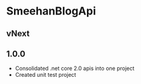 # SmeehanBlogApi

## vNext

## 1.0.0

- Consolidated .net core 2.0 apis into one project
- Created unit test project